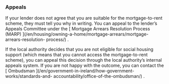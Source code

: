 ###  Appeals

If your lender does not agree that you are suitable for the mortgage-to-rent
scheme, they must tell you why in writing. You can appeal to the lender’s
Appeals Committee under the [ Mortgage Arrears Resolution Process (MARP)
](/en/housing/owning-a-home/mortgage-arrears/mortgage-arrears-resolution-
process/) .

If the local authority decides that you are not eligible for social housing
support (which means that you cannot access the mortgage-to-rent scheme), you
can appeal this decision through the local authority’s internal appeals
system. If you are not happy with the outcome, you can contact the [ Ombudsman
](/en/government-in-ireland/how-government-works/standards-and-
accountability/office-of-the-ombudsman/) .
